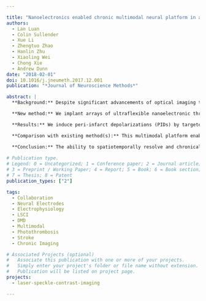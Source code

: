 ```yaml
---

title: "Nanoelectronics enabled chronic multimodal neural platform in a mouse ischemic model"
authors:
  - Lan Luan
  - Colin Sullender
  - Xue Li
  - Zhengtuo Zhao
  - Hanlin Zhu
  - Xiaoling Wei
  - Chong Xie
  - Andrew Dunn
date: "2018-02-01"
doi: 10.1016/j.jneumeth.2017.12.001
publication: "*Journal of Neuroscience Methods*"

abstract: |
  **Background:** Despite significant advancements of optical imaging techniques for mapping hemodynamics in small animal models, it remains challenging to combine imaging with spatially resolved electrical recording of individual neurons especially for longitudinal studies. This is largely due to the strong invasiveness to the living brain from the penetrating electrodes and their limited compatibility with longitudinal imaging.

  **New method:** We implant arrays of ultraflexible nanoelectronic threads (NETs) in mice for neural recording both at the brain surface and intracortically, which maintain great tissue compatibility chronically. By mounting a cranial window atop of the NET arrays that allows for chronic optical access, we establish a multimodal platform that combines spatially resolved electrical recording of neural activity and laser speckle contrast imaging (LSCI) of cerebral blood flow (CBF) for longitudinal studies.

  **Results:** We induce peri-infarct depolarizations (PIDs) by targeted photothrombosis, and show the ability to detect its occurrence and propagation through spatiotemporal variations in both extracellular potentials and CBF. We also demonstrate chronic tracking of single-unit neural activity and CBF over days after photothrombosis, from which we observe reperfusion and increased firing rates.

  **Comparison with existing method(s):** This multimodal platform enables simultaneous mapping of neural activity and hemodynamic parameters at the microscale for quantitative, longitudinal comparisons with minimal perturbation to the baseline neurophysiology.

  **Conclusion:** The ability to spatiotemporally resolve and chronically track CBF and neural electrical activity in the same living brain region has broad applications for studying the interplay between neural and hemodynamic responses in health and in cerebrovascular and neurological pathologies.
  
# Publication type.
# Legend: 0 = Uncategorized; 1 = Conference paper; 2 = Journal article;
# 3 = Preprint / Working Paper; 4 = Report; 5 = Book; 6 = Book section;
# 7 = Thesis; 8 = Patent
publication_types: ["2"]

tags:
  - Collaboration
  - Neural Electrodes
  - Electrophysiology
  - LSCI
  - DMD
  - Multimodal
  - Photothrombosis
  - Stroke
  - Chronic Imaging

# Associated Projects (optional)
#   Associate this publication with one or more of your projects.
#   Simply enter your project's folder or file name without extension.
#   Publication will be listed on project page.
projects:
  - laser-speckle-contrast-imaging

---
```

